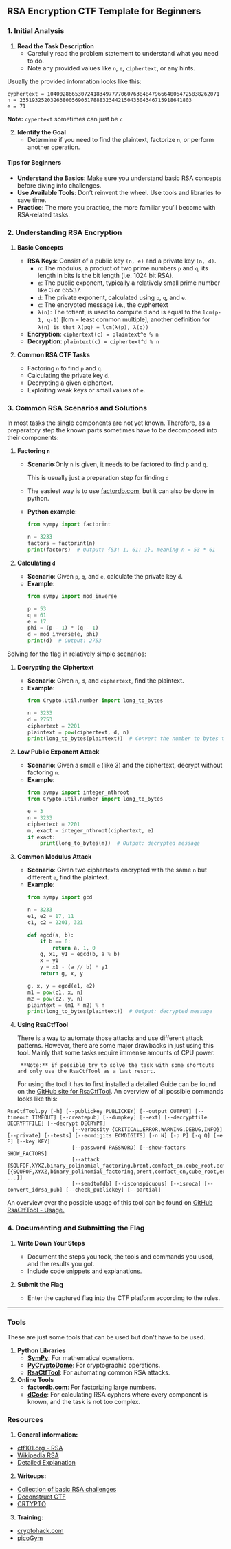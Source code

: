 ## RSA Encryption CTF Template for Beginners

### 1. Initial Analysis
1. **Read the Task Description**
   - Carefully read the problem statement to understand what you need to do.
   - Note any provided values like `n`, `e`, `ciphertext`, or any hints.

Usually the provided information looks like this:
```text
cyphertext = 10400286653072418349777706076384847966640064725838262071
n = 23519325203263800569051788832344215043304346715918641803
e = 71
```
**Note:** `cypertext` sometimes can just be `c`

2. **Identify the Goal**
   - Determine if you need to find the plaintext, factorize `n`, or perform another operation.

#### Tips for Beginners
- **Understand the Basics**: Make sure you understand basic RSA concepts before diving into challenges.
- **Use Available Tools**: Don’t reinvent the wheel. Use tools and libraries to save time.
- **Practice**: The more you practice, the more familiar you’ll become with RSA-related tasks.
   
### 2. Understanding RSA Encryption
1. **Basic Concepts**
   - **RSA Keys**: Consist of a public key `(n, e)` and a private key `(n, d)`.
       - `n`: The modulus, a product of two prime numbers `p` and `q`, its length in bits is the bit length (i.e. 1024 bit RSA).
       - `e`: The public exponent, typically a relatively small prime number like 3 or 65537.
       - `d`: The private exponent, calculated using `p`, `q`, and `e`.
       - `c`: The encrypted message i.e., the cyphertext
       - `λ(n)`: The totient, is used to compute d and is equal to the `lcm(p-1, q-1)` [lcm = least common multiple], another definition for `λ(n) is that λ(pq) = lcm(λ(p), λ(q))`
   - **Encryption**: `ciphertext(c) = plaintext^e % n`
   - **Decryption**: `plaintext(c) = ciphertext^d % n`

2. **Common RSA CTF Tasks**
   - Factoring `n` to find `p` and `q`.
   - Calculating the private key `d`.
   - Decrypting a given ciphertext.
   - Exploiting weak keys or small values of `e`.


### 3. Common RSA Scenarios and Solutions
In most tasks the single components are not yet known. Therefore, as a preparatory step the known parts sometimes have to be decomposed into their components:
1. **Factoring `n`**
   - **Scenario**:Only `n` is given, it needs to be factored to find `p` and `q`.
      
      This is usually just a preparation step for finding  `d`
   - The easiest way is to use [factordb.com](http://factordb.com/), but it can also be done in python.
   - **Python example**:
     ```python
     from sympy import factorint

     n = 3233
     factors = factorint(n)
     print(factors)  # Output: {53: 1, 61: 1}, meaning n = 53 * 61
     ```

2. **Calculating `d`**
   - **Scenario**: Given `p`, `q`, and `e`, calculate the private key `d`.
   - **Example**:
     ```python
     from sympy import mod_inverse

     p = 53
     q = 61
     e = 17
     phi = (p - 1) * (q - 1)
     d = mod_inverse(e, phi)
     print(d)  # Output: 2753
     ```

Solving for the flag in relatively simple scenarios:
1. **Decrypting the Ciphertext**
   - **Scenario**: Given `n`, `d`, and `ciphertext`, find the plaintext.
   - **Example**:
     ```python
     from Crypto.Util.number import long_to_bytes

     n = 3233
     d = 2753
     ciphertext = 2201
     plaintext = pow(ciphertext, d, n)
     print(long_to_bytes(plaintext))  # Convert the number to bytes to get the plaintext
     ```

2. **Low Public Exponent Attack**
   - **Scenario**: Given a small `e` (like 3) and the ciphertext, decrypt without factoring `n`.
   - **Example**:
     ```python
     from sympy import integer_nthroot
     from Crypto.Util.number import long_to_bytes

     e = 3
     n = 3233
     ciphertext = 2201
     m, exact = integer_nthroot(ciphertext, e)
     if exact:
         print(long_to_bytes(m))  # Output: decrypted message
     ```
3. **Common Modulus Attack**
   - **Scenario**: Given two ciphertexts encrypted with the same `n` but different `e`, find the plaintext.
   - **Example**:
     ```python
     from sympy import gcd

     n = 3233
     e1, e2 = 17, 11
     c1, c2 = 2201, 321

     def egcd(a, b):
         if b == 0:
             return a, 1, 0
         g, x1, y1 = egcd(b, a % b)
         x = y1
         y = x1 - (a // b) * y1
         return g, x, y

     g, x, y = egcd(e1, e2)
     m1 = pow(c1, x, n)
     m2 = pow(c2, y, n)
     plaintext = (m1 * m2) % n
     print(long_to_bytes(plaintext))  # Output: decrypted message
     ```
4. **Using RsaCtfTool**

   There is a way to automate those attacks and use different attack patterns. However, there are some major drawbacks in just using this tool. 
   Mainly that some tasks require immense amounts of CPU power.

     ` **Note:** if possible try to solve the task with some shortcuts and only use the RsaCtfTool as a last resort.`
   
   For using the tool it has to first installed a detailed Guide can be found on the [GitHub site for RsaCtfTool](https://github.com/RsaCtfTool/RsaCtfTool?tab=readme-ov-file). An overview of all possible commands looks like this:
```text
RsaCtfTool.py [-h] [--publickey PUBLICKEY] [--output OUTPUT] [--timeout TIMEOUT] [--createpub] [--dumpkey] [--ext] [--decryptfile DECRYPTFILE] [--decrypt DECRYPT]
                     [--verbosity {CRITICAL,ERROR,WARNING,DEBUG,INFO}] [--private] [--tests] [--ecmdigits ECMDIGITS] [-n N] [-p P] [-q Q] [-e E] [--key KEY]
                     [--password PASSWORD] [--show-factors SHOW_FACTORS]
                     [--attack {SQUFOF,XYXZ,binary_polinomial_factoring,brent,comfact_cn,cube_root,ecm,ecm2,factordb,fermat_numbers_gcd,fibonacci_gcd,highandlowbitsequal,mersenne_pm1_gcd,mersenne_primes,neca,nonRSA,noveltyprimes,pastctfprimes,pisano_period,pollard_p_1,primorial_pm1_gcd,qicheng,roca,siqs,small_crt_exp,smallfraction,smallq,system_primes_gcd,wolframalpha,wiener,boneh_durfee,euler,pollard_rho,williams_pp1,partial_q,partial_d,londahl,z3_solver,dixon,lehmer,fermat,hart,common_factors,common_modulus,same_n_huge_e,hastads,lattice,lehman,carmichael,qs,classical_shor,all} [{SQUFOF,XYXZ,binary_polinomial_factoring,brent,comfact_cn,cube_root,ecm,ecm2,factordb,fermat_numbers_gcd,fibonacci_gcd,highandlowbitsequal,mersenne_pm1_gcd,mersenne_primes,neca,nonRSA,noveltyprimes,pastctfprimes,pisano_period,pollard_p_1,primorial_pm1_gcd,qicheng,roca,siqs,small_crt_exp,smallfraction,smallq,system_primes_gcd,wolframalpha,wiener,boneh_durfee,euler,pollard_rho,williams_pp1,partial_q,partial_d,londahl,z3_solver,dixon,lehmer,fermat,hart,common_factors,common_modulus,same_n_huge_e,hastads,lattice,lehman,carmichael,qs,classical_shor,factorial_pm1_gcd,lucas_gcd,all} ...]]
                     [--sendtofdb] [--isconspicuous] [--isroca] [--convert_idrsa_pub] [--check_publickey] [--partial]
```
An overview over the possible usage of this tool can be found on [GitHub RsaCtfTool - Usage.](https://github.com/RsaCtfTool/RsaCtfTool?tab=readme-ov-file#usage)

### 4. Documenting and Submitting the Flag
1. **Write Down Your Steps**
   - Document the steps you took, the tools and commands you used, and the results you got.
   - Include code snippets and explanations.

2. **Submit the Flag**
   - Enter the captured flag into the CTF platform according to the rules.

---
### Tools
These are just some tools that can be used but don't have to be used. 
1. **Python Libraries**
   - [**SymPy**](https://www.sympy.org/en/index.html): For mathematical operations.
   - [**PyCryptoDome**](https://pypi.org/project/pycryptodome/): For cryptographic operations.
   - [**RsaCtfTool**](https://github.com/RsaCtfTool/RsaCtfTool): For automating common RSA attacks.
2. **Online Tools**
   - [**factordb.com**](http://factordb.com/): For factorizing large numbers.
   - [**dCode**](https://www.dcode.fr/rsa-cipher): For calculating RSA cyphers where every component is known, and the task is not too complex.

### Resources
1. **General information:**
- [ctf101.org - RSA](https://ctf101.org/cryptography/what-is-rsa/)
- [Wikipedia RSA](https://en.wikipedia.org/wiki/RSA_(cryptosystem))
- [Detailed Explanation](https://brilliant.org/wiki/rsa-encryption/)

2. **Writeups:**
- [Collection of basic RSA challenges](https://medium.com/@hva314/some-basic-rsa-challenges-in-ctf-part-1-some-basic-math-on-rsa-5663fa337c27)
- [Deconstruct CTF](https://c12yptonic.github.io/ctf-writeups/ctfs/deconstructf21#rsa-2-)
- [CRTYPTO](https://noob-atbash.github.io/CTF-writeups/csictf-20/crypto/crypto.html)

3. **Training:**
- [cryptohack.com](https://cryptohack.org/challenges/rsa/)
- [picoGym](https://play.picoctf.org/practice)

